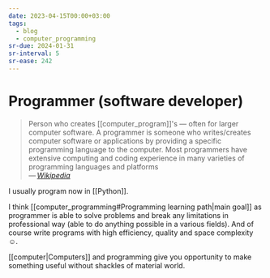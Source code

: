 ```yaml
---
date: 2023-04-15T00:00+03:00
tags:
  - blog
  - computer_programming
sr-due: 2024-01-31
sr-interval: 5
sr-ease: 242
---
```


# Programmer (software developer)

> Person who creates [[computer_program]]'s — often for larger computer
> software. A programmer is someone who writes/creates computer software or
> applications by providing a specific programming language to the computer.
> Most programmers have extensive computing and coding experience in many
> varieties of programming languages and platforms\
> — <cite>[Wikipedia](https://en.wikipedia.org/wiki/Programmer)</cite>

I usually program now in [[Python]].

I think [[computer_programming#Programming learning path|main goal]] as
programmer is able to solve problems and break any limitations in professional
way (able to do anything possible in a various fields). And of course write
programs with high efficiency, quality and space complexity ☺.

[[computer|Computers]] and programming give you opportunity to make something
useful without shackles of material world.
